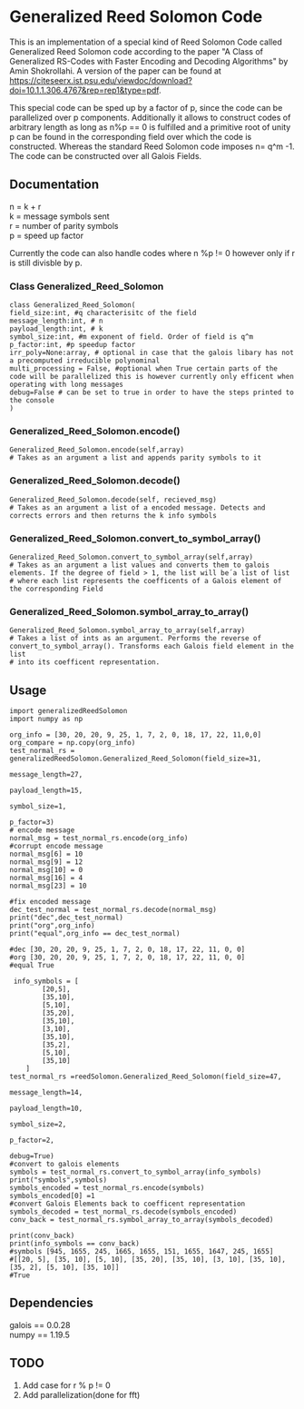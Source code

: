 # Generalized Reed Solomon Code
This is an implementation of a special kind of Reed Solomon Code called Generalized Reed Solomon code according to the paper "A Class of Generalized RS-Codes with Faster
Encoding and Decoding Algorithms" by Amin Shokrollahi. A version of the paper can be found at https://citeseerx.ist.psu.edu/viewdoc/download?doi=10.1.1.306.4767&rep=rep1&type=pdf.

This special code can be sped up by a factor of p, since the code can be parallelized over p components. Additionally it allows to construct codes of arbitrary length as long as n%p == 0 is fulfilled and a primitive root of unity p can be found in the corresponding field over which the code is constructed. Whereas the standard Reed Solomon code imposes n= q^m -1. The code can be constructed over all Galois Fields.

## Documentation
n = k + r <br/>
k = message symbols sent <br/>
r = number of parity symbols <br/>
p = speed up factor <br/>

Currently the code can also handle codes where n %p != 0 however only if r is still divisble by p.
### Class Generalized_Reed_Solomon
```
class Generalized_Reed_Solomon(
field_size:int, #q characterisitc of the field
message_length:int, # n
payload_length:int, # k
symbol_size:int, #m exponent of field. Order of field is q^m
p_factor:int, #p speedup factor
irr_poly=None:array, # optional in case that the galois libary has not a precomputed irreducible polynominal
multi_processing = False, #optional when True certain parts of the code will be parallelized this is however currently only efficent when operating with long messages
debug=False # can be set to true in order to have the steps printed to the console
)
```
### Generalized_Reed_Solomon.encode()
```
Generalized_Reed_Solomon.encode(self,array)
# Takes as an argument a list and appends parity symbols to it
```
### Generalized_Reed_Solomon.decode()
```
Generalized_Reed_Solomon.decode(self, recieved_msg)
# Takes as an argument a list of a encoded message. Detects and corrects errors and then returns the k info symbols
```
### Generalized_Reed_Solomon.convert_to_symbol_array()
```
Generalized_Reed_Solomon.convert_to_symbol_array(self,array)
# Takes as an argument a list values and converts them to galois elements. If the degree of field > 1, the list will be´a list of list
# where each list represents the coefficents of a Galois element of the corresponding Field
```

### Generalized_Reed_Solomon.symbol_array_to_array()
```
Generalized_Reed_Solomon.symbol_array_to_array(self,array)
# Takes a list of ints as an argument. Performs the reverse of convert_to_symbol_array(). Transforms each Galois field element in the list
# into its coefficent representation.
```
## Usage
```
import generalizedReedSolomon
import numpy as np

org_info = [30, 20, 20, 9, 25, 1, 7, 2, 0, 18, 17, 22, 11,0,0]
org_compare = np.copy(org_info)
test_normal_rs = generalizedReedSolomon.Generalized_Reed_Solomon(field_size=31,
                                                                 message_length=27,
                                                                 payload_length=15,
                                                                 symbol_size=1,
                                                                 p_factor=3)
# encode message
normal_msg = test_normal_rs.encode(org_info)
#corrupt encode message
normal_msg[6] = 10
normal_msg[9] = 12
normal_msg[10] = 0
normal_msg[16] = 4
normal_msg[23] = 10

#fix encoded message
dec_test_normal = test_normal_rs.decode(normal_msg)
print("dec",dec_test_normal)
print("org",org_info)
print("equal",org_info == dec_test_normal)

#dec [30, 20, 20, 9, 25, 1, 7, 2, 0, 18, 17, 22, 11, 0, 0]
#org [30, 20, 20, 9, 25, 1, 7, 2, 0, 18, 17, 22, 11, 0, 0]
#equal True
```
```
 info_symbols = [
        [20,5],
        [35,10],
        [5,10],
        [35,20],
        [35,10],
        [3,10],
        [35,10],
        [35,2],
        [5,10],
        [35,10]
    ]
test_normal_rs =reedSolomon.Generalized_Reed_Solomon(field_size=47,
                                                                 message_length=14,
                                                                 payload_length=10,
                                                                 symbol_size=2,
                                                                 p_factor=2,
                                                                debug=True)
#convert to galois elements
symbols = test_normal_rs.convert_to_symbol_array(info_symbols)
print("symbols",symbols)
symbols_encoded = test_normal_rs.encode(symbols)
symbols_encoded[0] =1
#convert Galois Elements back to coefficent representation
symbols_decoded = test_normal_rs.decode(symbols_encoded)
conv_back = test_normal_rs.symbol_array_to_array(symbols_decoded)
    
print(conv_back)
print(info_symbols == conv_back)
#symbols [945, 1655, 245, 1665, 1655, 151, 1655, 1647, 245, 1655]
#[[20, 5], [35, 10], [5, 10], [35, 20], [35, 10], [3, 10], [35, 10], [35, 2], [5, 10], [35, 10]]
#True
```
## Dependencies
galois == 0.0.28 <br/>
numpy == 1.19.5

## TODO
1. Add case for r % p != 0 <br/>
2. Add parallelization(done for fft)
